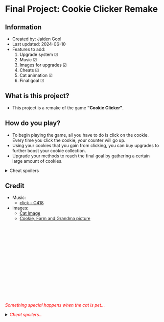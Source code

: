 # Final Project: Cookie Clicker Remake

## Information
- Created by: Jaiden Gool
- Last updated: 2024-06-10
- Features to add:
    1. Upgrade system &#9745;
    2. Music &#9745;
    3. Images for upgrades &#9745;
    4. Cheats &#9745;
    5. Cat animation &#9745;
    6. Final goal &#9745;

## What is this project?
- This project is a remake of the game **"Cookie Clicker"**.

## How do you play?
- To begin playing the game, all you have to do is click on the cookie. Every time you click the cookie, your counter will go up.
- Using your cookies that you gain from clicking, you can buy upgrades to further boost your cookie collection.
- Upgrade your methods to reach the final goal by gathering a certain large amount of cookies.

<details> 
  <summary>Cheat spoilers</summary>
   A1: JavaScript 
</details>


## Credit
- Music:
    - [click - C418](https://youtu.be/yrn7eInApnc?si=Hpm-PQMG9HuFblXC)
- Images:
    - [Cat Image](https://www.pinterest.ca/pin/604819424939756338/)
    - [Cookie, Farm and Grandma picture](https://orteil.dashnet.org/cookieclicker/img/?C=M;O=A)


<br/><br/>
<br/><br/>
<br/><br/>
<br/><br/>
<br/><br/>
<br/><br/>
<br/><br/>

<p><span style="color:red"><em>Something special happens when the cat is pet...</em></span></p>
<details> 
  <summary><span style="color:red"><em>Cheat spoilers...</em></span></summary>
&nbsp;&nbsp;&nbsp;&nbsp;&nbsp;&nbsp;&nbsp;&nbsp;- Clicking on the cat doubles the amount of cookies you currently have. <br>
&nbsp;&nbsp;&nbsp;&nbsp;&nbsp;&nbsp;&nbsp;&nbsp;- Be careful not to go past the integer limit (2,147,483,647).
</details>